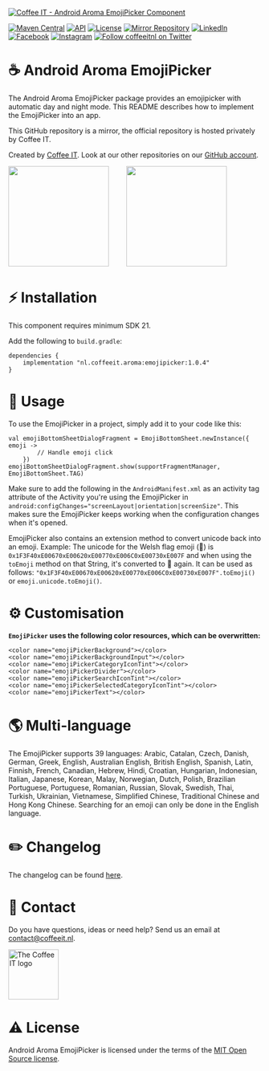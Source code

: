 [![Coffee IT - Android Aroma EmojiPicker Component](https://coffeeit.nl/wp-content/uploads/2022/08/Aroma-emoji-picker-cover-android.png)](https://coffeeit.nl/)

[![Maven Central](https://maven-badges.herokuapp.com/maven-central/nl.coffeeit.aroma/emojipicker/badge.svg)](https://maven-badges.herokuapp.com/Maven-Central/nl.coffeeit.aroma/emojipicker)
[![API](https://img.shields.io/badge/API-21%2B-brightgreen.svg?style=flat)](https://android-arsenal.com/api?level=21)
[![License](https://img.shields.io/badge/license-MIT-brightgreen.svg)](https://github.com/Coffee-IT-Development/EmojiPicker-Android-Component/blob/main/LICENSE)
[![Mirror Repository](https://img.shields.io/badge/Mirror-Repository-9b34eb?style=flat-square)](https://github.com/Coffee-IT-Development/EmojiPicker-Android-Component)
[![LinkedIn](https://img.shields.io/badge/LinkedIn-@CoffeeIT-blue.svg?style=flat-square)](https://linkedin.com/company/coffee-it)
[![Facebook](https://img.shields.io/badge/Facebook-CoffeeITNL-blue.svg?style=flat-square)](https://www.facebook.com/CoffeeITNL/)
[![Instagram](https://img.shields.io/badge/Instagram-CoffeeITNL-blue.svg?style=flat-square)](https://www.instagram.com/coffeeitnl/)
[![Follow coffeeitnl on Twitter](https://img.shields.io/twitter/follow/coffeeitnl.svg?style=flat-square&logo=twitter)](https://twitter.com/coffeeitnl)

# ☕️ Android Aroma EmojiPicker

The Android Aroma EmojiPicker package provides an emojipicker with automatic day and night mode. This README describes how to implement the EmojiPicker into an app.

This GitHub repository is a mirror, the official repository is hosted privately by Coffee IT.

Created by [Coffee IT](https://coffeeit.nl/). Look at our other repositories on our
[GitHub account](https://github.com/orgs/Coffee-IT-Development/repositories).

<p float="left">
<img src="https://i.imgur.com/Sl2Ih6Z.gif" width="200">
&nbsp; &nbsp; &nbsp; &nbsp;
<img src="https://i.imgur.com/XipAihj.gif" width="200">
</p>

# ⚡ Installation

This component requires minimum SDK 21.

Add the following to `build.gradle`:
```
dependencies {
    implementation "nl.coffeeit.aroma:emojipicker:1.0.4"
}
```

# 📖 Usage

To use the EmojiPicker in a project, simply add it to your code like this:
```
val emojiBottomSheetDialogFragment = EmojiBottomSheet.newInstance({ emoji ->
        // Handle emoji click
    })
emojiBottomSheetDialogFragment.show(supportFragmentManager, EmojiBottomSheet.TAG)
```

Make sure to add the following in the `AndroidManifest.xml` as an activity tag attribute of the 
Activity you're using the EmojiPicker in `android:configChanges="screenLayout|orientation|screenSize"`.
This makes sure the EmojiPicker keeps working when the configuration changes when it's opened. 

EmojiPicker also contains an extension method to convert unicode back into an emoji. Example:
The unicode for the Welsh flag emoji (󠁢󠁷󠁬󠁳󠁢󠁷󠁬󠁳󠁢󠁷󠁬󠁳🏴󠁧󠁢󠁷󠁬󠁳󠁿) is `0x1F3F40xE00670xE00620xE00770xE006C0xE00730xE007F` and when using the `toEmoji` 
method on that String, it's converted to 󠁢󠁷󠁬󠁳󠁢󠁷󠁬󠁳󠁢󠁷󠁬󠁳🏴󠁧󠁢󠁷󠁬󠁳󠁿 again. It can be used as follows: 
`"0x1F3F40xE00670xE00620xE00770xE006C0xE00730xE007F".toEmoji()` or `emoji.unicode.toEmoji()`.

# ⚙️ Customisation

__`EmojiPicker` uses the following color resources, which can be overwritten:__
```
<color name="emojiPickerBackground"></color>
<color name="emojiPickerBackgroundInput"></color>
<color name="emojiPickerCategoryIconTint"></color>
<color name="emojiPickerDivider"></color>
<color name="emojiPickerSearchIconTint"></color>
<color name="emojiPickerSelectedCategoryIconTint"></color>
<color name="emojiPickerText"></color>
```

# 🌎 Multi-language 

The EmojiPicker supports 39 languages: Arabic, Catalan, Czech, Danish,
German, Greek, English, Australian English, British English, Spanish, Latin, Finnish, French, Canadian,
Hebrew, Hindi, Croatian, Hungarian, Indonesian, Italian, Japanese, Korean, Malay, Norwegian, Dutch,
Polish, Brazilian Portuguese, Portuguese, Romanian, Russian, Slovak, Swedish, Thai, Turkish,
Ukrainian, Vietnamese, Simplified Chinese, Traditional Chinese and Hong Kong Chinese.
Searching for an emoji can only be done in the English language.

# ✏️ Changelog

The changelog can be found [here](https://github.com/Coffee-IT-Development/EmojiPicker-Android-Component/blob/main/CHANGELOG.md).

# 📧 Contact

Do you have questions, ideas or need help? Send us an email at contact@coffeeit.nl.

<picture>
  <source media="(prefers-color-scheme: dark)" srcset="https://global-uploads.webflow.com/605a171ee93af49275331843/623b23cdea80a92703e61b42_Logo_black_1.svg" width="100">
  <source media="(prefers-color-scheme: light)" srcset="https://coffeeit.nl/wp-content/uploads/2016/09/logo_dark_small_new.png" width="100">
  <img alt="The Coffee IT logo" src="https://coffeeit.nl/wp-content/uploads/2016/09/logo_dark_small_new.png">
</picture>

# ⚠️ License

Android Aroma EmojiPicker is licensed under the terms of the [MIT Open Source license](https://github.com/Coffee-IT-Development/EmojiPicker-Android-Component/blob/main/LICENSE).